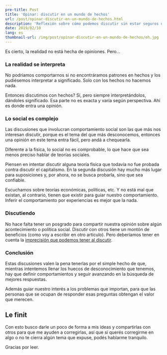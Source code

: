 ```yaml
---
pre-title: Post
title: 'Opinar: discutir en un mundo de hechos'
url: /post/opinar-discutir-en-un-mundo-de-hechos.html
description: 'Reflexión sobre cómo podemos discutir sin estar seguros de lo que hablamos'
date: 2019/02/10
lang: es
thumbnail-url: /img/post/opinar-discutir-en-un-mundo-de-hechos/eh.jpg
---
```


Es cierto, la realidad no está hecha de opiniones. Pero…

### La realidad se interpreta

No podríamos comportarnos si no encontráramos patrones en hechos y los pudiésemos interpretar a significado. Solo con los hechos no hacemos nada.

Entonces discutimos con hechos? Sí, pero siempre interpretándolos, dándoles significado. Esa parte no es exacta y varía según perspectiva. Ahí es donde entra una opinión.

### Lo social es complejo

Las discusiones que involucran comportamiento social son las que más nos interesan discutir, porque es el tema del que más desconocemos, entonces una opinión en este tema entra fácil, pero andá a chequearla.

Diferente a la física, lo social no es comprobable, lo que hace que sea menos preciso hablar de teorías sociales.

Piensen en intentar discutir alguna teoría física que todavía no fue probada contra discutir el capitalismo. En la segunda discusión hay mucho más lugar para suposiciones y, por ahora, no se busca probarla, sino que sea confiable.

Escuchamos sobre teorías económicas, políticas, etc. Y no está mal que existan, al contrario, tienen que existir para guiar nuestro comportamiento. Inferir el comportamiento por experiencias es mejor que la nada.

### Discutiendo

No hace falta tener un posgrado para compartir nuestra opinión sobre algún acontecimiento o política social. Discutir con otros tiene un montón de beneficios (como voy a escribir en otro artículo). Pero deberíamos tener en cuenta la [imprecisión que podemos tener al discutir](/post/opiniones-imprecision/).

### Conclusión

Estas discusiones valen la pena tenerlas por el simple hecho de que, mientras intentemos llenar los huecos de desconocimiento que tenemos, hay que definir comportamientos y seguir avanzando en la búsqueda de mejores respuestas.

Además guiar nuestro interés a los problemas que importan, para que las personas que se ocupan de responder esas preguntas obtengan el valor que merecen.

## Le finit

Con esto busco darle un poco de forma a mis ideas y compartirlas con otros para que me ayuden a corregirlas, así que si querés corregirme en algo o no te cierra algún tema que expuse, podés hablarme tranquilo.

Gracias por leer.
